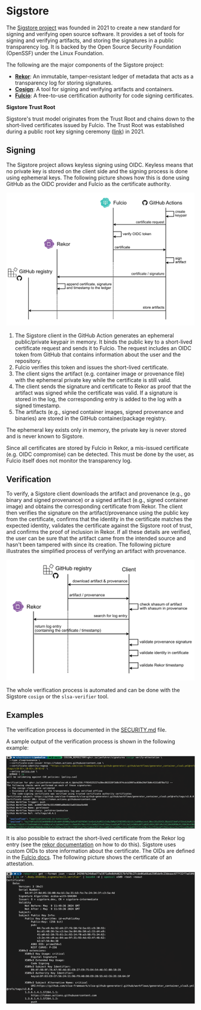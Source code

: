 # Sigstore

The [Sigstore project](https://www.sigstore.dev/) was founded in 2021 to create a new standard for signing and verifying open source software. It provides a set of tools for signing and verifying artifacts, and storing the signatures in a public transparency log. It is backed by the Open Source Security Foundation (OpenSSF) under the Linux Foundation.

The following are the major components of the Sigstore project:

- **[Rekor](https://github.com/sigstore/rekor)**: An immutable, tamper-resistant ledger of metadata that acts as a transparency log for storing signatures.
- **[Cosign](https://github.com/sigstore/cosign)**: A tool for signing and verifying artifacts and containers.
- **[Fulcio](https://github.com/sigstore/fulcio)**: A free-to-use certification authority for code signing certificates.

**Sigstore Trust Root**

Sigstore's trust model originates from the Trust Root and chains down to the short-lived certificates issued by Fulcio. The Trust Root was established during a public root key signing ceremony ([link](https://www.youtube.com/watch?v=GEuFsc8Zm9U)) in 2021.

## Signing

The Sigstore project allows keyless signing using OIDC. Keyless means that no private key is stored on the client side and the signing process is done using ephemeral keys.
The following picture shows how this is done using GitHub as the OIDC provider and Fulcio as the certificate authority.

![Keyless signing](../../assets/sigstore/attestation.png)

1. The Sigstore client in the GitHub Action generates an ephemeral public/private keypair in memory. It binds the public key to a short-lived certificate request and sends it to Fulcio. The request includes an OIDC token from GitHub that contains information about the user and the repository.
2. Fulcio verifies this token and issues the short-lived certificate.
3. The client signs the artifact (e.g. container image or provenance file) with the ephemeral private key while the certificate is still valid.
4. The client sends the signature and certificate to Rekor as proof that the artifact was signed while the certificate was valid. If a signature is stored in the log, the corresponding entry is added to the log with a signed timestamp.
5. The artifacts (e.g., signed container images, signed provenance and binaries) are stored in the GitHub container/package registry.

The ephemeral key exists only in memory, the private key is never stored and is never known to Sigstore.

Since all certificates are stored by Fulcio in Rekor, a mis-issued certificate (e.g. OIDC compromise) can be detected. This must be done by the user, as Fulcio itself does not monitor the transparency log.

## Verification

To verify, a Sigstore client downloads the artifact and provenance (e.g., go binary and signed provenance) or a signed artifact (e.g., signed container image) and obtains the corresponding certificate from Rekor. The client then verifies the signature on the artifact/provenance using the public key from the certificate, confirms that the identity in the certificate matches the expected identity, validates the certificate against the Sigstore root of trust, and confirms the proof of inclusion in Rekor. If all these details are verified, the user can be sure that the artifact came from the intended source and hasn't been tampered with since its creation. The following picture illustrates the simplified process of verifying an artifact with provenance.

![Verification](../../assets/sigstore/verification.png)

The whole verification process is automated and can be done with the Sigstore `cosign` or the `slsa-verifier` tool.

## Examples

The verification process is documented in the [SECURITY.md](../../../SECURITY.md#release-verification) file.

A sample output of the verification process is shown in the following example:

![Verification example](../../assets/sigstore/verification-example.png)

It is also possible to extract the short-lived certificate from the Rekor log entry (see the [rekor documentation](./rekor.md) on how to do this). Sigstore uses custom OIDs to store information about the certificate. The OIDs are defined in the [Fulcio docs](https://github.com/sigstore/fulcio/blob/main/docs/oid-info.md). The following picture shows the certificate of an attestation.

![Certificate example](../../assets/sigstore/certificate-example.png)

